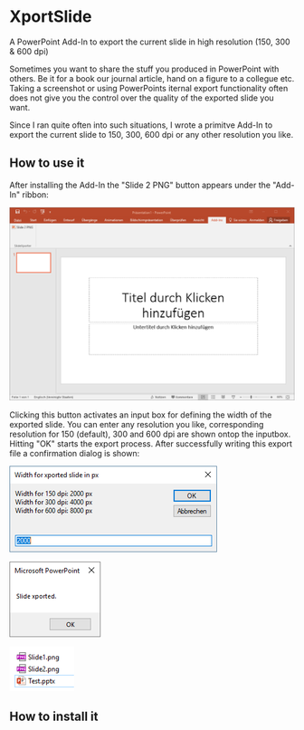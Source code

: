 # XportSlide
A PowerPoint Add-In to export the current slide in high resolution (150, 300 &amp; 600 dpi)

Sometimes you want to share the stuff you produced in PowerPoint with others. Be it for a book our journal article, hand on a figure to a collegue etc. Taking a screenshot or using PowerPoints iternal export functionality often does not give you the control over the quality of the exported slide you want.

Since I ran quite often into such situations, I wrote a primitve Add-In to export the current slide to 150, 300, 600 dpi or any other resolution you like.

## How to use it

After installing the Add-In the "Slide 2 PNG" button appears under the "Add-In" ribbon:

![test](documentation/add_in_6.png)

Clicking this button activates an input box for defining the width of the exported slide. You can enter any resolution you like, corresponding resolution for 150 (default), 300 and 600 dpi are shown ontop the inputbox. Hitting "OK" starts the export process. After successfully writing this export file a confirmation dialog is shown:

![test](documentation/add_in_7.png)



![test](documentation/add_in_8.png)

![test](documentation/add_in_9.png)

## How to install it


